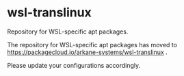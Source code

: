 # wsl-translinux
Repository for WSL-specific apt packages.

The repository for WSL-specific apt packages has moved to https://packagecloud.io/arkane-systems/wsl-translinux .

Please update your configurations accordingly.

